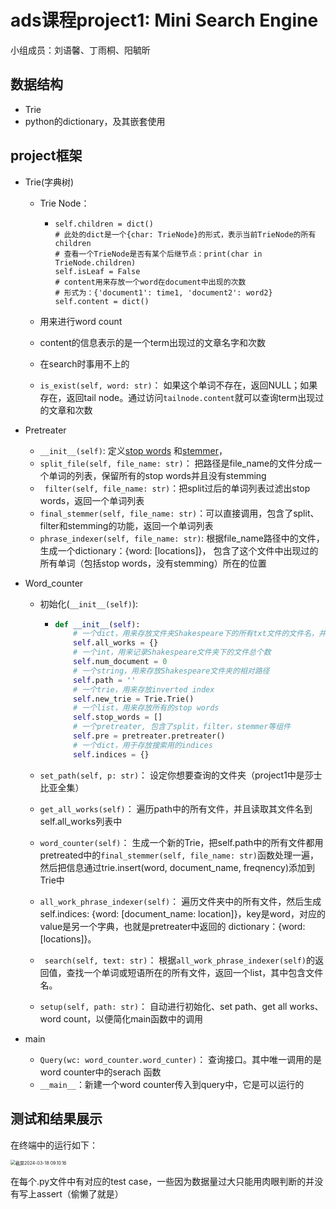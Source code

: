 # ads课程project1: Mini Search Engine

小组成员：刘语馨、丁雨桐、阳毓昕

## 数据结构

- Trie
- python的dictionary，及其嵌套使用

## project框架

- Trie(字典树)

  - Trie Node： 

    - ```
      self.children = dict()
      # 此处的dict是一个{char: TrieNode}的形式，表示当前TrieNode的所有children
      # 查看一个TrieNode是否有某个后继节点：print(char in TrieNode.children)
      self.isLeaf = False
      # content用来存放一个word在document中出现的次数
      # 形式为：{'document1': time1, 'document2': word2}
      self.content = dict()
      ```

  - 用来进行word count

  - content的信息表示的是一个term出现过的文章名字和次数

  - 在search时事用不上的

  - `is_exist(self, word: str)`： 如果这个单词不存在，返回NULL；如果存在，返回tail node。通过访问`tailnode.content`就可以查询term出现过的文章和次数

- Pretreater

  - `__init__(self)`: 定义[stop words](https://www.nltk.org/data.html) 和[stemmer](https://pypi.org/project/snowballstemmer/)，
  - `split_file(self, file_name: str)`： 把路径是file_name的文件分成一个单词的列表，保留所有的stop words并且没有stemming
  - ` filter(self, file_name: str)`：把split过后的单词列表过滤出stop words，返回一个单词列表
  - `final_stemmer(self, file_name: str)`：可以直接调用，包含了split、filter和stemming的功能，返回一个单词列表
  - `phrase_indexer(self, file_name: str)`: 根据file_name路径中的文件，生成一个dictionary：{word: [locations]}， 包含了这个文件中出现过的所有单词（包括stop words，没有stemming）所在的位置
  
- Word_counter

  - 初始化(`__init__(self)`):

    - ```python
      def __init__(self):
          # 一个dict，用来存放文件夹Shakespeare下的所有txt文件的文件名，并生成对应的id
          self.all_works = {}
          # 一个int，用来记录Shakespeare文件夹下的文件总个数
          self.num_document = 0
          # 一个string，用来存放Shakespeare文件夹的相对路径
          self.path = ''
          # 一个trie，用来存放inverted index
          self.new_trie = Trie.Trie()
          # 一个list，用来存放所有的stop words
          self.stop_words = []
          # 一个pretreater, 包含了split，filter，stemmer等组件
          self.pre = pretreater.pretreater()
          # 一个dict，用于存放搜索用的indices
          self.indices = {}
      ```

  - `set_path(self, p: str)`： 设定你想要查询的文件夹（project1中是莎士比亚全集）

  - `get_all_works(self)`： 遍历path中的所有文件，并且读取其文件名到self.all_works列表中

  - `word_counter(self)`： 生成一个新的Trie，把self.path中的所有文件都用pretreated中的`final_stemmer(self, file_name: str)`函数处理一遍，然后把信息通过trie.insert(word, document_name, freqnency)添加到Trie中

  - `all_work_phrase_indexer(self)`： 遍历文件夹中的所有文件，然后生成self.indices: {word: [document_name: location]}，key是word，对应的value是另一个字典，也就是pretreater中返回的 dictionary：{word: [locations]}。

  - ` search(self, text: str)`： 根据`all_work_phrase_indexer(self)`的返回值，查找一个单词或短语所在的所有文件，返回一个list，其中包含文件名。

  - `setup(self, path: str)`： 自动进行初始化、set path、get all works、word count，以便简化main函数中的调用

- main

  - `Query(wc: word_counter.word_cunter)`： 查询接口。其中唯一调用的是word counter中的serach 函数
  - `__main__`：新建一个word counter传入到query中，它是可以运行的


## 测试和结果展示

在终端中的运行如下：

<img src="/Users/apple/Desktop/截屏2024-03-18 09.10.16.png" alt="截屏2024-03-18 09.10.16" style="zoom:50%;" />

在每个.py文件中有对应的test case，一些因为数据量过大只能用肉眼判断的并没有写上assert（偷懒了就是）
